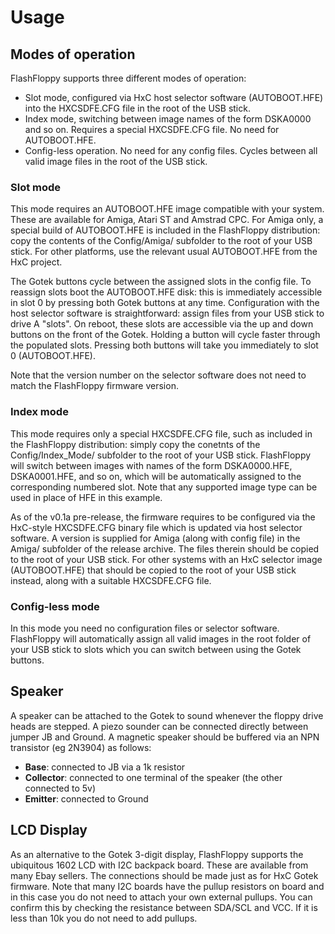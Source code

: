 # Usage

## Modes of operation

FlashFloppy supports three different modes of operation:
- Slot mode, configured via HxC host selector software (AUTOBOOT.HFE)
  into the HXCSDFE.CFG file in the root of the USB stick.
- Index mode, switching between image names of the form DSKA0000 and
  so on. Requires a special HXCSDFE.CFG file. No need for
  AUTOBOOT.HFE.
- Config-less operation. No need for any config files. Cycles between
  all valid image files in the root of the USB stick.

### Slot mode

This mode requires an AUTOBOOT.HFE image compatible with your
system. These are available for Amiga, Atari ST and Amstrad CPC. For
Amiga only, a special build of AUTOBOOT.HFE is included in the
FlashFloppy distribution: copy the contents of the Config/Amiga/
subfolder to the root of your USB stick. For other platforms, use the
relevant usual AUTOBOOT.HFE from the HxC project.

The Gotek buttons cycle between the assigned slots in the config
file. To reassign slots boot the AUTOBOOT.HFE disk: this is
immediately accessible in slot 0 by pressing both Gotek buttons at any
time. Configuration with the host selector software is straightforward:
assign files from your USB stick to drive A "slots". On reboot, these
slots are accessible via the up and down buttons on the front of the
Gotek. Holding a button will cycle faster through the populated
slots. Pressing both buttons will take you immediately to slot 0
(AUTOBOOT.HFE).

Note that the version number on the selector software
does not need to match the FlashFloppy firmware version.

### Index mode

This mode requires only a special HXCSDFE.CFG file, such as included
in the FlashFloppy distribution: simply copy the conetnts of the
Config/Index_Mode/ subfolder to the root of your USB
stick. FlashFloppy will switch between images with names of the form
DSKA0000.HFE, DSKA0001.HFE, and so on, which will be automatically
assigned to the corresponding numbered slot. Note that any supported
image type can be used in place of HFE in this example.

As of the v0.1a pre-release, the firmware requires to be configured
via the HxC-style HXCSDFE.CFG binary file which is updated via host
selector software. A version is supplied for Amiga (along with config
file) in the Amiga/ subfolder of the release archive. The files
therein should be copied to the root of your USB stick. For other
systems with an HxC selector image (AUTOBOOT.HFE) that should be
copied to the root of your USB stick instead, along with a suitable
HXCSDFE.CFG file.

### Config-less mode

In this mode you need no configuration files or selector
software. FlashFloppy will automatically assign all valid images in
the root folder of your USB stick to slots which you can switch
between using the Gotek buttons.

## Speaker

A speaker can be attached to the Gotek to sound whenever the floppy
drive heads are stepped. A piezo sounder can be connected directly
between jumper JB and Ground. A magnetic speaker should be buffered
via an NPN transistor (eg 2N3904) as follows:
- **Base**: connected to JB via a 1k resistor
- **Collector**: connected to one terminal of the speaker (the other
    connected to 5v)
- **Emitter**: connected to Ground

## LCD Display

As an alternative to the Gotek 3-digit display, FlashFloppy supports
the ubiquitous 1602 LCD with I2C backpack board. These are available
from many Ebay sellers. The connections should be made just as for HxC
Gotek firmware. Note that many I2C boards have the pullup resistors on
board and in this case you do not need to attach your own external
pullups. You can confirm this by checking the resistance between
SDA/SCL and VCC. If it is less than 10k you do not need to add
pullups.
